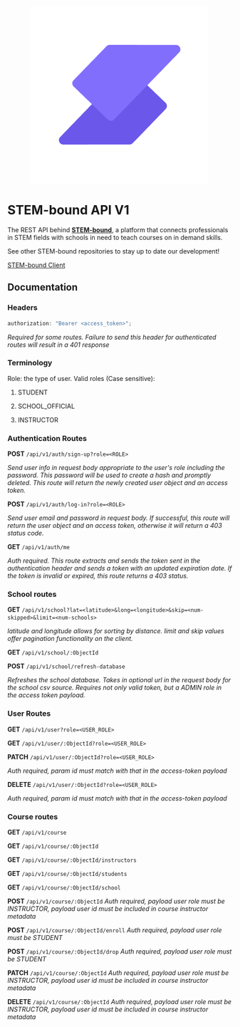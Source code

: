 <p align="center">
  <img src="/public/assets/stem-bound-logo.png" alt="Logo">
</p>

# STEM-bound API V1

The REST API behind **[STEM-bound](https://stembound.education/)**, a platform that connects professionals in STEM fields with schools in need to teach courses on in demand skills.

See other STEM-bound repositories to stay up to date our development!

[STEM-bound Client](https://github.com/omerdemirkan/stem-bound-client)

## Documentation

### Headers

```javascript
authorization: "Bearer <access_token>";
```

_Required for some routes. Failure to send this header for authenticated routes will result in a 401 response_

### Terminology

Role: the type of user.
Valid roles (Case sensitive):

1. STUDENT

2. SCHOOL_OFFICIAL

3. INSTRUCTOR

### Authentication Routes

**POST**
`/api/v1/auth/sign-up?role=<ROLE>`

_Send user info in request body appropriate to the user's role including the password. This password will be used to create a hash and promptly deleted. This route will return the newly created user object and an access token._

**POST**
`/api/v1/auth/log-in?role=<ROLE>`

_Send user email and password in request body. If successful, this route will return the user object and an access token, otherwise it will return a 403 status code._

**GET**
`/api/v1/auth/me`

_Auth required. This route extracts and sends the token sent in the authentication header and sends a token with an updated expiration date. If the token is invalid or expired, this route returns a 403 status._

### School routes

**GET**
`/api/v1/school?lat=<latitude>&long=<longitude>&skip=<num-skipped>&limit=<num-schools>`

_latitude and longitude allows for sorting by distance. limit and skip values offer pagination functionality on the client._

**GET**
`/api/v1/school/:ObjectId`

**POST**
`/api/v1/school/refresh-database`

_Refreshes the school database. Takes in optional url in the request body for the school csv source. Requires not only valid token, but a ADMIN role in the access token payload._

### User Routes

**GET**
`/api/v1/user?role=<USER_ROLE>`

**GET**
`/api/v1/user/:ObjectId?role=<USER_ROLE>`

**PATCH**
`/api/v1/user/:ObjectId?role=<USER_ROLE>`

_Auth required, param id must match with that in the access-token payload_

**DELETE**
`/api/v1/user/:ObjectId?role=<USER_ROLE>`

_Auth required, param id must match with that in the access-token payload_

### Course routes

**GET**
`/api/v1/course`

**GET**
`/api/v1/course/:ObjectId`

**GET**
`/api/v1/course/:ObjectId/instructors`

**GET**
`/api/v1/course/:ObjectId/students`

**GET**
`/api/v1/course/:ObjectId/school`

**POST**
`/api/v1/course/:ObjectId`
_Auth required, payload user role must be INSTRUCTOR, payload user id must be included in course instructor metadata_

**POST**
`/api/v1/course/:ObjectId/enroll`
_Auth required, payload user role must be STUDENT_

**POST**
`/api/v1/course/:ObjectId/drop`
_Auth required, payload user role must be STUDENT_

**PATCH**
`/api/v1/course/:ObjectId`
_Auth required, payload user role must be INSTRUCTOR, payload user id must be included in course instructor metadata_

**DELETE**
`/api/v1/course/:ObjectId`
_Auth required, payload user role must be INSTRUCTOR, payload user id must be included in course instructor metadata_
